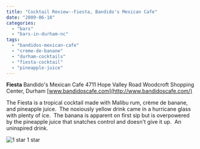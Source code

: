 ```yaml
---
title: "Cocktail Review--Fiesta, Bandido's Mexican Cafe"
date: "2009-06-18"
categories:
  - "bars"
  - "bars-in-durham-nc"
tags:
  - "bandidos-mexican-cafe"
  - "creme-de-banane"
  - "durham-cocktails"
  - "fiesta-cocktail"
  - "pineapple-juice"
---
```


**Fiesta** Bandido's Mexican Cafe 4711 Hope Valley Road Woodcroft Shopping Center, Durham [www.bandidoscafe.com](http://www.bandidoscafe.com/)

The Fiesta is a tropical cocktail made with Malibu rum, crème de banane, and pineapple juice.  The noxiously yellow drink came in a hurricane glass with plenty of ice.  The banana is apparent on first sip but is overpowered by the pineapple juice that snatches control and doesn't give it up.  An uninspired drink.




<div class="caption">

![1 star](http://s3.amazonaws.com/thegourmez-wpmedia/2009/04/rating_olive1.gif "rating_olive1") 1 star</div>

